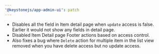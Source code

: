 ```yaml
---
'@keystonejs/app-admin-ui': patch
---
```


* Disables all the field in Item detail page when `update` access is false. Earlier it would not show any fields in detail page.
* Disabled Item Detail page Footer actions based on access control.
* Also fixes a bug where `Delete` action for multiple item in the list view removed when you have delete access but no update access.
